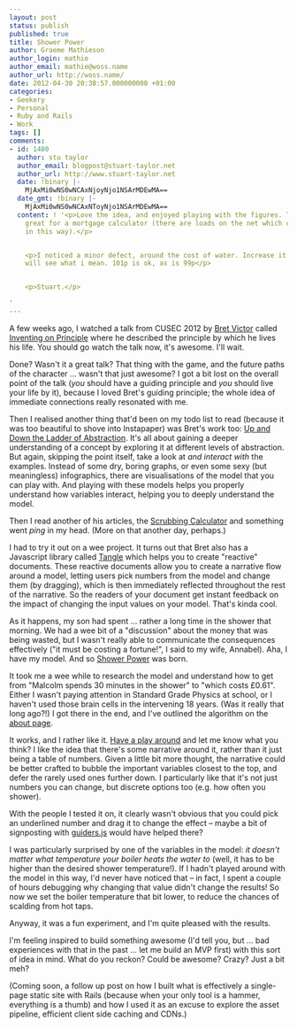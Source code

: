 ```yaml
---
layout: post
status: publish
published: true
title: Shower Power
author: Graeme Mathieson
author_login: mathie
author_email: mathie@woss.name
author_url: http://woss.name/
date: 2012-04-30 20:38:57.000000000 +01:00
categories:
- Geekery
- Personal
- Ruby and Rails
- Work
tags: []
comments:
- id: 1480
  author: stu taylor
  author_email: blogpost@stuart-taylor.net
  author_url: http://www.stuart-taylor.net
  date: !binary |-
    MjAxMi0wNS0wNCAxNjoyNjo1NSArMDEwMA==
  date_gmt: !binary |-
    MjAxMi0wNS0wNCAxNToyNjo1NSArMDEwMA==
  content: ! '<p>Love the idea, and enjoyed playing with the figures. This would be
    great for a mortgage calculator (there are loads on the net which could be improved
    in this way).</p>


    <p>I noticed a minor defect, around the cost of water. Increase it to £1 and you
    will see what i mean. 101p is ok, as is 99p</p>


    <p>Stuart.</p>

'
---
```

A few weeks ago, I watched a talk from CUSEC 2012 by [Bret Victor](http://worrydream.com/) called [Inventing on Principle](http://www.youtube.com/watch?v=PUv66718DII) where he described the principle by which he lives his life. You should go watch the talk now, it's awesome. I'll wait.

Done? Wasn't it a great talk? That thing with the game, and the future paths of the character … wasn't that just awesome? I got a bit lost on the overall point of the talk (*you* should have a guiding principle and *you* should live your life by it), because I loved Bret's guiding principle; the whole idea of immediate connections really resonated with me.

Then I realised another thing that'd been on my todo list to read (because it was too beautiful to shove into Instapaper) was Bret's work too: [Up and Down the Ladder of Abstraction](http://worrydream.com/LadderOfAbstraction/). It's all about gaining a deeper understanding of a concept by exploring it at different levels of abstraction. But again, skipping the point itself, take a look at *and interact with* the examples. Instead of some dry, boring graphs, or even some sexy (but meaningless) infographics, there are visualisations of the model that you can play with. And playing with these models helps you properly understand how variables interact, helping you to deeply understand the model.

Then I read another of his articles, the [Scrubbing Calculator](http://worrydream.com/ScrubbingCalculator/) and something went *ping* in my head. (More on that another day, perhaps.)

I had to try it out on a wee project. It turns out that Bret also has a Javascript library called [Tangle](http://worrydream.com/Tangle/) which helps you to create "reactive" documents. These reactive documents allow you to create a narrative flow around a model, letting users pick numbers from the model and change them (by dragging), which is then immediately reflected throughout the rest of the narrative. So the readers of your document get instant feedback on the impact of changing the input values on your model. That's kinda cool.

As it happens, my son had spent … rather a long time in the shower that morning. We had a wee bit of a "discussion" about the money that was being wasted, but I wasn't really able to communicate the consequences effectively ("it must be costing a fortune!", I said to my wife, Annabel). Aha, I have my model. And so [Shower Power](http://shower-power.herokuapp.com/) was born.

It took me a wee while to research the model and understand how to get from "Malcolm spends 30 minutes in the shower" to "which costs £0.61". Either I wasn't paying attention in Standard Grade Physics at school, or I haven't used those brain cells in the intervening 18 years. (Was it really that long ago?!) I got there in the end, and I've outlined the algorithm on the [about page](http://shower-power.herokuapp.com/about).

It works, and I rather like it. [Have a play around](http://shower-power.herokuapp.com/) and let me know what you think? I like the idea that there's some narrative around it, rather than it just being a table of numbers. Given a little bit more thought, the narrative could be better crafted to bubble the important variables closest to the top, and defer the rarely used ones further down. I particularly like that it's not just numbers you can change, but discrete options too (e.g. how often you shower).

With the people I tested it on, it clearly wasn't obvious that you could pick an underlined number and drag it to change the effect – maybe a bit of signposting with [guiders.js](https://github.com/jeff-optimizely/Guiders-JS) would have helped there?

I was particularly surprised by one of the variables in the model: *it doesn't matter what temperature your boiler heats the water to* (well, it has to be higher than the desired shower temperature!). If I hadn't played around with the model in this way, I'd never have noticed that – in fact, I spent a couple of hours debugging why changing that value didn't change the results! So now we set the boiler temperature that bit lower, to reduce the chances of scalding from hot taps.

Anyway, it was a fun experiment, and I'm quite pleased with the results.

I'm feeling inspired to build something awesome (I'd tell you, but … bad experiences with that in the past … let me build an MVP first) with this sort of idea in mind. What do you reckon? Could be awesome? Crazy? Just a bit meh?

(Coming soon, a follow up post on how I built what is effectively a single-page static site with Rails (because when your only tool is a hammer, everything is a thumb) and how I used it as an excuse to explore the asset pipeline, efficient client side caching and CDNs.)
